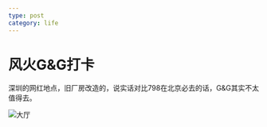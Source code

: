 ```yaml
---
type: post
category: life
---
```

# 风火G&G打卡

深圳的网红地点，旧厂房改造的，说实话对比798在北京必去的话，G&G其实不太值得去。

![大厅](http://ww1.sinaimg.cn/mw690/89d0a2e1gy1g9bq9srqe7j220014i4qr.jpg)